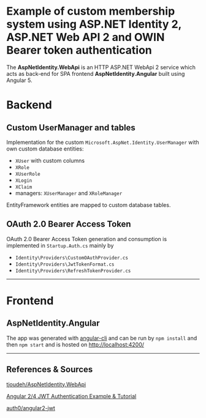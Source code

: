 Example of custom membership system using ASP.NET Identity 2, ASP.NET Web API 2 and OWIN Bearer token authentication
==========================

The **AspNetIdentity.WebApi** is an HTTP ASP.NET WebApi 2 service which acts as back-end for SPA frontend  **AspNetIdentity.Angular** built using Angular 5.

# Backend

## Custom UserManager and tables
Implementation for the custom `Microsoft.AspNet.Identity.UserManager` with own custom database entities:
- `XUser` with custom columns
- `XRole`
- `XUserRole`
- `XLogin`
- `XClaim`
- managers: `XUserManager` and `XRoleManager`

EntityFramework entities are mapped to custom database tables.

## OAuth 2.0 Bearer Access Token

OAuth 2.0 Bearer Access Token generation and consumption is implemented in `Startup.Auth.cs` mainly by 
- `Identity\Providers\CustomOAuthProvider.cs`
- `Identity\Providers\JwtTokenFormat.cs`
- `Identity\Providers\RefreshTokenProvider.cs`

---

# Frontend 
## AspNetIdentity.Angular
The app was generated with [angular-cli](https://github.com/angular/angular-cli) and can be run by `npm install` and then `npm start` and is hosted on [http://localhost:4200/](http://localhost:4200/)

---

## References & Sources
[tjoudeh/AspNetIdentity.WebApi](https://github.com/tjoudeh/AspNetIdentity.WebApi)

[Angular 2/4 JWT Authentication Example & Tutorial](http://jasonwatmore.com/post/2016/08/16/angular-2-jwt-authentication-example-tutorial)

[auth0/angular2-jwt](https://github.com/auth0/angular2-jwt)